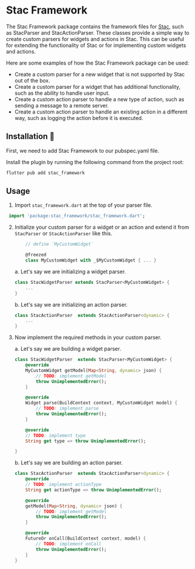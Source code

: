 # Stac Framework

The Stac Framework package contains the framework files for [Stac](https://github.com/stac/stac), such as StacParser and StacActionParser. These classes provide a simple way to create custom parsers for widgets and actions in Stac. This can be useful for extending the functionality of Stac or for implementing custom widgets and actions.

Here are some examples of how the Stac Framework package can be used:

- Create a custom parser for a new widget that is not supported by Stac out of the box.
- Create a custom parser for a widget that has additional functionality, such as the ability to handle user input.
- Create a custom action parser to handle a new type of action, such as sending a message to a remote server.
- Create a custom action parser to handle an existing action in a different way, such as logging the action before it is executed.

## Installation 🚀

First, we need to add Stac Framework to our pubspec.yaml file.

Install the plugin by running the following command from the project root:

```bash
flutter pub add stac_framework
```

## Usage

1. Import `stac_framework.dart` at the top of your parser file.

```dart
 import 'package:stac_framework/stac_framework.dart';
```

2. Initialize your custom parser for a widget or an action and extend it from `StacParser` or `StacActionParser` like this.

    ```dart
        // define `MyCustomWidget`
    
        @freezed
        class MyCustomWidget with _$MyCustomWidget { ... }
    ```
   
    a. Let's say we are initializing a widget parser.

    ```dart
    class StacWidgetParser extends StacParser<MyCustomWidget> { 
        ... 
    }
    ```

    b. Let's say we are initializing an action parser.

    ```dart
    class StacActionParser  extends StacActionParser<dynamic> {
        ...
    }
    ```

3. Now implement the required methods in your custom parser.

    a. Let's say we are building a widget parser.

    ```dart
    class StacWidgetParser  extends StacParser<MyCustomWidget> {
        @override
        MyCustomWidget getModel(Map<String, dynamic> json) {
            // TODO: implement getModel
            throw UnimplementedError();
        }

        @override
        Widget parse(BuildContext context, MyCustomWidget model) {
            // TODO: implement parse
            throw UnimplementedError();
        }

        @override
        // TODO: implement type
        String get type => throw UnimplementedError();

    }

    ```

     b. Let's say we are building an action parser.

    ```dart
    class StacActionParser  extends StacActionParser<dynamic> {
        @override
        // TODO: implement actionType
        String get actionType => throw UnimplementedError();

        @override
        getModel(Map<String, dynamic> json) {
            // TODO: implement getModel
            throw UnimplementedError();
        }

        @override
        FutureOr onCall(BuildContext context, model) {
            // TODO: implement onCall
            throw UnimplementedError();
        }
    }
    ```
